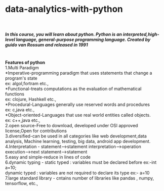 # data-analytics-with-python
<br>
<h5>In this course, you will learn about python. Python is an interpreted,high-level language, general-purpose programming language. Created by guido van Rossum and released in 1991</h5><br>
<strong>Features of python</strong>
<br>
1.Multi Paradigm<br>
  *Imperative-programming paradigm that uses statements that change a program's state<br>
    ex: algol,fortram etc.,<br>
  *Functional-treats computations as the evaluation of mathematical functions<br>
    ex: clojure, Hashkell etc.,<br>
  *Procedural-Languages generally use reserved words and procedures<br>
    ex: c,java etc.,<br>
  *Object-oriented-Languages that use real world entities called objects.<br>
    ex: c++,java etc.,<br>
2.open source-Free to download, developed under OSI approved license,Open for contributions<br>
3.diversified-can be used in all categories like web development,data analysis, Machine learning, testing, big data, android app development.<br>
4.Interpretation - statement-->statement interpretation-->operation execution-->next statement-->statement<br>
5.easy and simple-reduce in lines of code<br>
6.dynamic typing - static typed : variables must be declared before ex:-int a=10;<br>
                   dynamic typed : variables are not required to declare its type ex:- a=10<br>
7.large standard library - cntains number of libraries like pandas , numpy, tensorflow, etc.,<br>

